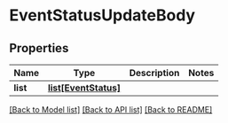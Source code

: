 # EventStatusUpdateBody

## Properties
Name | Type | Description | Notes
------------ | ------------- | ------------- | -------------
**list** | [**list[EventStatus]**](EventStatus.md) |  | 

[[Back to Model list]](../README.md#documentation-for-models) [[Back to API list]](../README.md#documentation-for-api-endpoints) [[Back to README]](../README.md)

